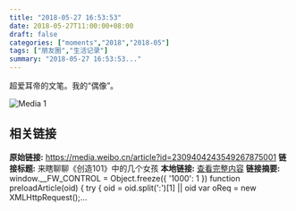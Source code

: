 ```yaml
---
title: "2018-05-27 16:53:53"
date: 2018-05-27T11:00:00+08:00
draft: false
categories: ["moments","2018","2018-05"]
tags: ["朋友圈","生活记录"]
summary: "2018-05-27 16:53:53..."
---
```


超爱耳帝的文笔。我的“偶像”。

![Media 1](/Moments/photos/2018-05-27/201805271653530.jpg)

## 相关链接

**原始链接:** https://media.weibo.cn/article?id=2309404243549267875001
**链接标题:** 来瞎聊聊《创造101》中的几个女孩
**本地链接:** [查看完整内容](/link_content/2018/05/2018-05-27-1/link_content/)
**链接摘要:** window.__FW_CONTROL = Object.freeze({
        '1000': 1 
    })
    function preloadArticle(oid) {
        try {
            oid = oid.split(':')[1] || oid
            var oReq = new XMLHttpRequest();...

